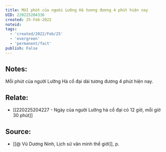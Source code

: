 ```yaml
---
title: Mỗi phút của người Lưỡng Hà tương đương 4 phút hiện nay
UID: 220225204336
created: 25-Feb-2022
noteid:
tags:
  - 'created/2022/Feb/25'
  - 'evergreen'
  - 'permanent/fact'
publish: False
---
```

## Notes:
Mỗi phút của người Lưỡng Hà cổ đại dài tương đương 4 phút hiện nay.

## Relate:
- [[220225204227 - Ngày của người Lưỡng hà cổ đại có 12 giờ, mỗi giờ 30 phút]]

## Source:
- [[@ Vũ Dương Ninh, Lịch sử văn minh thế giới]], p.




